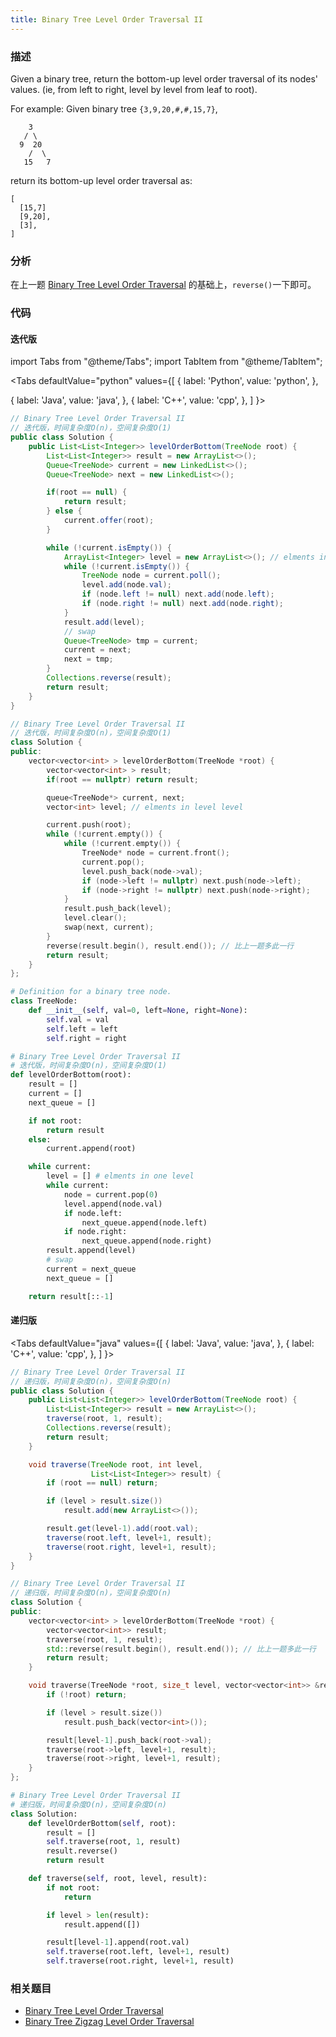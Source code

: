 ```yaml
---
title: Binary Tree Level Order Traversal II
---
```


### 描述

Given a binary tree, return the bottom-up level order traversal of its nodes' values. (ie, from left to right, level by level from leaf to root).

For example:
Given binary tree `{3,9,20,#,#,15,7}`,

```
    3
   / \
  9  20
    /  \
   15   7
```

return its bottom-up level order traversal as:

```
[
  [15,7]
  [9,20],
  [3],
]
```

### 分析

在上一题 [Binary Tree Level Order Traversal](binary-tree-level-order-traversal.md) 的基础上，`reverse()`一下即可。

### 代码

#### 迭代版

import Tabs from "@theme/Tabs";
import TabItem from "@theme/TabItem";

<Tabs
defaultValue="python"
values={[
{ label: 'Python', value: 'python', },

{ label: 'Java', value: 'java', },
{ label: 'C++', value: 'cpp', },
]
}>
<TabItem value="java">

```java
// Binary Tree Level Order Traversal II
// 迭代版，时间复杂度O(n)，空间复杂度O(1)
public class Solution {
    public List<List<Integer>> levelOrderBottom(TreeNode root) {
        List<List<Integer>> result = new ArrayList<>();
        Queue<TreeNode> current = new LinkedList<>();
        Queue<TreeNode> next = new LinkedList<>();

        if(root == null) {
            return result;
        } else {
            current.offer(root);
        }

        while (!current.isEmpty()) {
            ArrayList<Integer> level = new ArrayList<>(); // elments in one level
            while (!current.isEmpty()) {
                TreeNode node = current.poll();
                level.add(node.val);
                if (node.left != null) next.add(node.left);
                if (node.right != null) next.add(node.right);
            }
            result.add(level);
            // swap
            Queue<TreeNode> tmp = current;
            current = next;
            next = tmp;
        }
        Collections.reverse(result);
        return result;
    }
}
```

</TabItem>
<TabItem value="cpp">

```cpp
// Binary Tree Level Order Traversal II
// 迭代版，时间复杂度O(n)，空间复杂度O(1)
class Solution {
public:
    vector<vector<int> > levelOrderBottom(TreeNode *root) {
        vector<vector<int> > result;
        if(root == nullptr) return result;

        queue<TreeNode*> current, next;
        vector<int> level; // elments in level level

        current.push(root);
        while (!current.empty()) {
            while (!current.empty()) {
                TreeNode* node = current.front();
                current.pop();
                level.push_back(node->val);
                if (node->left != nullptr) next.push(node->left);
                if (node->right != nullptr) next.push(node->right);
            }
            result.push_back(level);
            level.clear();
            swap(next, current);
        }
        reverse(result.begin(), result.end()); // 比上一题多此一行
        return result;
    }
};
```

</TabItem>

<TabItem value="python">

```python
# Definition for a binary tree node.
class TreeNode:
    def __init__(self, val=0, left=None, right=None):
        self.val = val
        self.left = left
        self.right = right

# Binary Tree Level Order Traversal II
# 迭代版，时间复杂度O(n)，空间复杂度O(1)
def levelOrderBottom(root):
    result = []
    current = []
    next_queue = []

    if not root:
        return result
    else:
        current.append(root)

    while current:
        level = [] # elments in one level
        while current:
            node = current.pop(0)
            level.append(node.val)
            if node.left:
                next_queue.append(node.left)
            if node.right:
                next_queue.append(node.right)
        result.append(level)
        # swap
        current = next_queue
        next_queue = []

    return result[::-1]
```

</TabItem>
</Tabs>

#### 递归版

<Tabs
defaultValue="java"
values={[
{ label: 'Java', value: 'java', },
{ label: 'C++', value: 'cpp', },
]
}>
<TabItem value="java">

```java
// Binary Tree Level Order Traversal II
// 递归版，时间复杂度O(n)，空间复杂度O(n)
public class Solution {
    public List<List<Integer>> levelOrderBottom(TreeNode root) {
        List<List<Integer>> result = new ArrayList<>();
        traverse(root, 1, result);
        Collections.reverse(result);
        return result;
    }

    void traverse(TreeNode root, int level,
                  List<List<Integer>> result) {
        if (root == null) return;

        if (level > result.size())
            result.add(new ArrayList<>());

        result.get(level-1).add(root.val);
        traverse(root.left, level+1, result);
        traverse(root.right, level+1, result);
    }
}
```

</TabItem>
<TabItem value="cpp">

```cpp
// Binary Tree Level Order Traversal II
// 递归版，时间复杂度O(n)，空间复杂度O(n)
class Solution {
public:
    vector<vector<int> > levelOrderBottom(TreeNode *root) {
        vector<vector<int>> result;
        traverse(root, 1, result);
        std::reverse(result.begin(), result.end()); // 比上一题多此一行
        return result;
    }

    void traverse(TreeNode *root, size_t level, vector<vector<int>> &result) {
        if (!root) return;

        if (level > result.size())
            result.push_back(vector<int>());

        result[level-1].push_back(root->val);
        traverse(root->left, level+1, result);
        traverse(root->right, level+1, result);
    }
};
```

</TabItem>

<TabItem value="python">

```python
# Binary Tree Level Order Traversal II
# 递归版，时间复杂度O(n)，空间复杂度O(n)
class Solution:
    def levelOrderBottom(self, root):
        result = []
        self.traverse(root, 1, result)
        result.reverse()
        return result

    def traverse(self, root, level, result):
        if not root:
            return

        if level > len(result):
            result.append([])

        result[level-1].append(root.val)
        self.traverse(root.left, level+1, result)
        self.traverse(root.right, level+1, result)
```

</TabItem>
</Tabs>

### 相关题目

- [Binary Tree Level Order Traversal](binary-tree-level-order-traversal.md)
- [Binary Tree Zigzag Level Order Traversal](binary-tree-zigzag-level-order-traversal.md)
